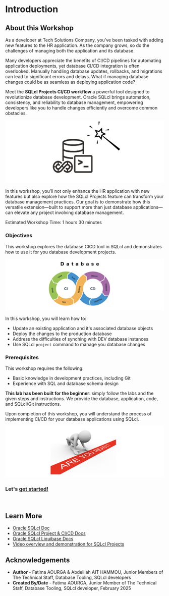 # Introduction

## About this Workshop

As a developer at Tech Solutions Company, you’ve been tasked with adding new features to the HR application. As the company grows, so do the challenges of managing both the application and its database.

Many developers appreciate the benefits of CI/CD pipelines for automating application deployments, yet database CI/CD integration is often overlooked. Manually handling database updates, rollbacks, and migrations can lead to significant errors and delays. What if managing database changes could be as seamless as deploying application code?

Meet the **SQLcl Projects CI/CD workflow** a powerful tool designed to revolutionize database development. Oracle SQLcl brings automation, consistency, and reliability to database management, empowering developers like you to handle changes efficiently and overcome common obstacles.

![SQLcl Projects logo](./images/sqlcl-projects-logo.png " ")

In this workshop, you’ll not only enhance the HR application with new features but also explore how the SQLcl Projects feature can transform your database management practices. Our goal is to demonstrate how this versatile extension—built to support more than just database applications—can elevate any project involving database management.

Estimated Workshop Time: 1 hours 30 minutes

### **Objectives**

This workshop explores the database CICD tool in SQLcl and demonstrates how to use it for you database development projects.

![Database ci/cd](./images/database-cicd.png " ")

In this workshop, you will learn how to:

* Update an existing application and it's associated database objects
* Deploy the changes to the production database
* Address the difficulties of synching with DEV database instances
* Use SQLcl `project` command to manage you database changes

### **Prerequisites**

This workshop requires the following:

* Basic knowledge in development practices, including Git
* Experience with SQL and database schema design

**This lab has been built for the beginner**: simply follow the labs and the given steps and instructions. We provide the database, application, code, and SQLcl/Git instructions.

Upon completion of this workshop, you will understand the process of implementing CI/CD for your database applications using SQLcl.

![Are you ready?](./images/are-you-ready.png " ")

### **Let's** [**get started!**](#next)
</br>

## Learn More

* [Oracle SQLcl Doc](https://docs.oracle.com/en/database/oracle/sql-developer-command-line/24.3/sqcug/working-sqlcl.html)
* [Oracle SQLcl Project & CI/CD Docs](https://docs.oracle.com/en/database/oracle/sql-developer-command-line/24.3/sqcug/database-application-ci-cd.html#GUID-6A942F42-A365-4FF2-9D05-6DC2A0740D24)
* [Oracle SQLcl Liquibase Docs](https://docs.oracle.com/en/database/oracle/sql-developer-command-line/24.3/sqcug/using-liquibase.html)
* [Video overview and demonstration for SQLcl Projects](https://youtu.be/qCc-f24HLCU?si=3z-aRBdzu_QhixJ9&t=182)

## Acknowledgements

* **Author** - Fatima AOURGA & Abdelilah AIT HAMMOU, Junior Members of The Technical Staff, Database Tooling, SQLcl developers
* **Created By/Date** - Fatima AOURGA, Junior Member of The Technical Staff, Database Tooling, SQLcl developer, February 2025